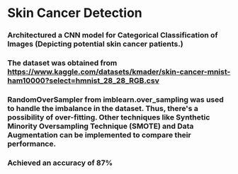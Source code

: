 # Skin Cancer Detection
### Architectured a CNN model for Categorical Classification of Images (Depicting potential skin cancer patients.)
### The dataset was obtained from <a> https://www.kaggle.com/datasets/kmader/skin-cancer-mnist-ham10000?select=hmnist_28_28_RGB.csv </a>
### RandomOverSampler from imblearn.over_sampling was used to handle the imbalance in the dataset. Thus, there's a possibility of over-fitting. Other techniques like Synthetic Minority Oversampling Technique (SMOTE) and Data Augmentation can be implemented to compare their performance.
### Achieved an accuracy of 87%
